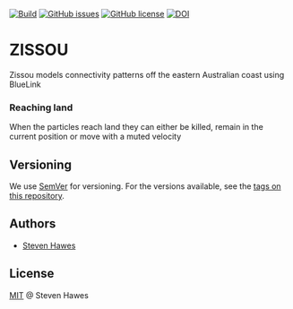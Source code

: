 
[![Build](https://img.shields.io/travis/shawes/zissou.svg)](https://travis-ci.org/shawes/zissou)
[![GitHub issues](https://img.shields.io/github/issues/shawes/zissou.svg)](https://github.com/shawes/zissou/issues)
[![GitHub license](https://img.shields.io/badge/license-MIT-blue.svg)](https://raw.githubusercontent.com/shawes/zissou/master/LICENSE.md)
[![DOI](https://zenodo.org/badge/27153222.svg)](https://zenodo.org/badge/latestdoi/27153222)

# ZISSOU

Zissou models connectivity patterns off the eastern Australian coast using BlueLink



### Reaching land

When the particles reach land they can either be killed, remain in the current position or move with a muted velocity


## Versioning
We use [SemVer](http://semver.org/) for versioning. For the versions available, see the [tags on this repository](https://github.com/shawes/zissou/tags).

## Authors
- [Steven Hawes](https://github.com/shawes)

## License
[MIT](LICENSE.md) @ Steven Hawes
